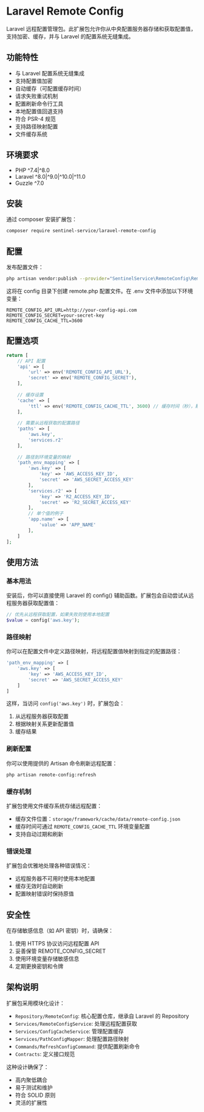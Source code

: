 # Laravel Remote Config

Laravel 远程配置管理包。此扩展包允许你从中央配置服务器存储和获取配置值，支持加密、缓存，并与 Laravel 的配置系统无缝集成。

## 功能特性

- 与 Laravel 配置系统无缝集成
- 支持配置值加密
- 自动缓存（可配置缓存时间）
- 请求失败重试机制
- 配置刷新命令行工具
- 本地配置值回退支持
- 符合 PSR-4 规范
- 支持路径映射配置
- 文件缓存系统

## 环境要求

- PHP ^7.4|^8.0
- Laravel ^8.0|^9.0|^10.0|^11.0
- Guzzle ^7.0

## 安装

通过 composer 安装扩展包：

```bash
composer require sentinel-service/laravel-remote-config
```

## 配置

发布配置文件：
```bash
php artisan vendor:publish --provider="SentinelService\RemoteConfig\RemoteConfigServiceProvider"
```

这将在 config 目录下创建 remote.php 配置文件。在 .env 文件中添加以下环境变量：
```dotenv
REMOTE_CONFIG_API_URL=http://your-config-api.com
REMOTE_CONFIG_SECRET=your-secret-key
REMOTE_CONFIG_CACHE_TTL=3600
```

## 配置选项

```php
return [
    // API 配置
    'api' => [
        'url' => env('REMOTE_CONFIG_API_URL'),
        'secret' => env('REMOTE_CONFIG_SECRET'),
    ],
    
    // 缓存设置
    'cache' => [
        'ttl' => env('REMOTE_CONFIG_CACHE_TTL', 3600) // 缓存时间（秒），默认1小时
    ],
    
    // 需要从远程获取的配置路径
    'paths' => [
        'aws.key',
        'services.r2'
    ],
    
    // 路径到环境变量的映射
    'path_env_mapping' => [
        'aws.key' => [
            'key' => 'AWS_ACCESS_KEY_ID',
            'secret' => 'AWS_SECRET_ACCESS_KEY'
        ],
        'services.r2' => [
            'key' => 'R2_ACCESS_KEY_ID',
            'secret' => 'R2_SECRET_ACCESS_KEY'
        ],
        // 单个值的例子
        'app.name' => [
            'value' => 'APP_NAME'
        ],
    ]
];
```

## 使用方法

### 基本用法
安装后，你可以直接使用 Laravel 的 config() 辅助函数。扩展包会自动尝试从远程服务器获取配置值：

```php
// 优先从远程获取配置，如果失败则使用本地配置
$value = config('aws.key');
```

### 路径映射
你可以在配置文件中定义路径映射，将远程配置值映射到指定的配置路径：

```php
'path_env_mapping' => [
    'aws.key' => [
        'key' => 'AWS_ACCESS_KEY_ID',
        'secret' => 'AWS_SECRET_ACCESS_KEY'
    ]
]
```

这样，当访问 `config('aws.key')` 时，扩展包会：
1. 从远程服务器获取配置
2. 根据映射关系更新配置值
3. 缓存结果

### 刷新配置
你可以使用提供的 Artisan 命令刷新远程配置：
```bash
php artisan remote-config:refresh
```

### 缓存机制
扩展包使用文件缓存系统存储远程配置：
- 缓存文件位置：`storage/framework/cache/data/remote-config.json`
- 缓存时间可通过 `REMOTE_CONFIG_CACHE_TTL` 环境变量配置
- 支持自动过期和刷新

### 错误处理
扩展包会优雅地处理各种错误情况：
- 远程服务器不可用时使用本地配置
- 缓存无效时自动刷新
- 配置映射错误时保持原值

## 安全性
在存储敏感信息（如 API 密钥）时，请确保：

1. 使用 HTTPS 协议访问远程配置 API
2. 妥善保管 REMOTE_CONFIG_SECRET
3. 使用环境变量存储敏感信息
4. 定期更换密钥和令牌

## 架构说明

扩展包采用模块化设计：

- `Repository/RemoteConfig`: 核心配置仓库，继承自 Laravel 的 Repository
- `Services/RemoteConfigService`: 处理远程配置获取
- `Services/ConfigCacheService`: 管理配置缓存
- `Services/PathConfigMapper`: 处理配置路径映射
- `Commands/RefreshConfigCommand`: 提供配置刷新命令
- `Contracts`: 定义接口规范

这种设计确保了：
- 高内聚低耦合
- 易于测试和维护
- 符合 SOLID 原则
- 灵活的扩展性